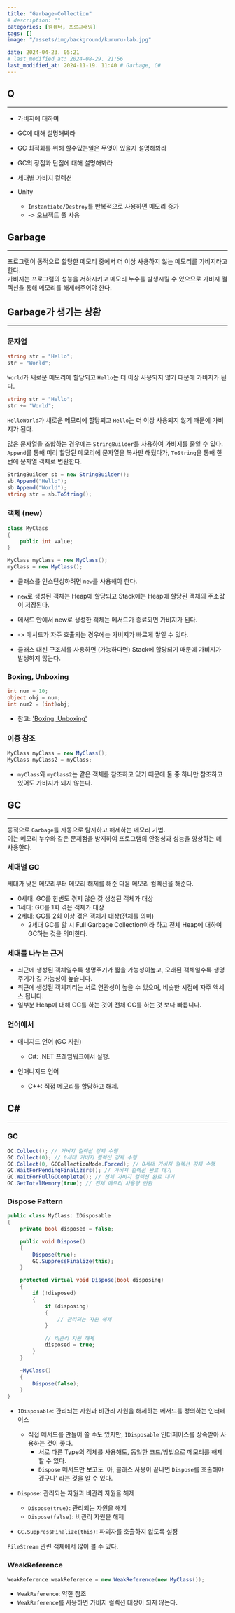 ```yaml
---
title: "Garbage-Collection"
# description: ""
categories: [컴퓨터, 프로그래밍]
tags: []
image: "/assets/img/background/kururu-lab.jpg"

date: 2024-04-23. 05:21
# last_modified_at: 2024-08-29. 21:56
last_modified_at: 2024-11-19. 11:40 # Garbage, C#
---
```


## Q

---

- 가비지에 대하여

- GC에 대해 설명해봐라
- GC 최적화를 위해 할수있는일은 무엇이 있을지 설명해봐라
- GC의 장점과 단점에 대해 설명해봐라
- 세대별 가비지 컬렉션
- Unity
  - `Instantiate/Destroy`를 반복적으로 사용하면 메모리 증가
  - -> 오브젝트 풀 사용

## Garbage

---

프로그램이 동적으로 할당한 메모리 중에서 더 이상 사용하지 않는 메모리를 가비지라고 한다.  
가비지는 프로그램의 성능을 저하시키고 메모리 누수를 발생시킬 수 있으므로 가비지 컬렉션을 통해 메모리를 해제해주어야 한다.  

## Garbage가 생기는 상황

---

### 문자열

```csharp
string str = "Hello";
str = "World";
```

`World`가 새로운 메모리에 할당되고 `Hello`는 더 이상 사용되지 않기 때문에 가비지가 된다.  

```csharp
string str = "Hello";
str += "World";
```

`HelloWorld`가 새로운 메모리에 할당되고 `Hello`는 더 이상 사용되지 않기 때문에 가비지가 된다.  

많은 문자열을 조합하는 경우에는 `StringBuilder`를 사용하여 가비지를 줄일 수 있다.  
`Append`를 통해 미리 할당된 메모리에 문자열을 복사만 해뒀다가, `ToString`을 통해 한 번에 문자열 객체로 변환한다.  

```csharp
StringBuilder sb = new StringBuilder();
sb.Append("Hello");
sb.Append("World");
string str = sb.ToString();
```

### 객체 (new)

```csharp
class MyClass
{
    public int value;
}

MyClass myClass = new MyClass();
myClass = new MyClass();
```

- 클래스를 인스턴싱하려면 `new`를 사용해야 한다.
- `new`로 생성된 객체는 Heap에 할당되고 Stack에는 Heap에 할당된 객체의 주소값이 저장된다.
- 메서드 안에서 new로 생성한 객체는 메서드가 종료되면 가비지가 된다.
- -> 메서드가 자주 호출되는 경우에는 가비지가 빠르게 쌓일 수 있다.

- 클래스 대신 구조체를 사용하면 (가능하다면) Stack에 할당되기 때문에 가비지가 발생하지 않는다.

### Boxing, Unboxing

```csharp
int num = 10;
object obj = num;
int num2 = (int)obj;
```

- 참고: ['Boxing, Unboxing'](/posts/boxing-unboxing)

### 이중 참조

```csharp
MyClass myClass = new MyClass();
MyClass myClass2 = myClass;
```

- `myClass`와 `myClass2`는 같은 객체를 참조하고 있기 때문에 둘 중 하나만 참조하고 있어도 가비지가 되지 않는다.

## GC

---

동적으로 `Garbage`를 자동으로 탐지하고 해제하는 메모리 기법.  
이는 메모리 누수와 같은 문제점을 방지하여 프로그램의 안정성과 성능을 향상하는 데 사용한다.  

### 세대별 GC

세대가 낮은 메모리부터 메모리 해제를 해준 다음 메모리 컴펙션을 해준다.

- 0세대: GC를 한번도 겪지 않은 갓 생성된 객체가 대상
- 1세대: GC를 1회 겪은 객체가 대상
- 2세대: GC를 2회 이상 겪은 객체가 대상(전체를 의미)
  - 2세대 GC를 할 시 Full Garbage Collection이라 하고 전체 Heap에 대하여 GC하는 것을 의미한다.

### 세대를 나누는 근거

- 최근에 생성된 객체일수록 생명주기가 짧을 가능성이높고, 오래된 객체일수록 생명주기가 길 가능성이 높습니다.
- 최근에 생성된 객체끼리는 서로 연관성이 높을 수 있으며, 비슷한 시점에 자주 액세스 됩니다.
- 일부분 Heap에 대해 GC를 하는 것이 전체 GC를 하는 것 보다 빠릅니다.

### 언어에서

- 매니지드 언어 (GC 지원)
  - C#: .NET 프레임워크에서 실행.

- 언매니지드 언어
  - C++: 직접 메모리를 할당하고 해제.

## **C#**

---

### GC

```csharp
GC.Collect(); // 가비지 컬렉션 강제 수행
GC.Collect(0); // 0세대 가비지 컬렉션 강제 수행
GC.Collect(0, GCCollectionMode.Forced); // 0세대 가비지 컬렉션 강제 수행
GC.WaitForPendingFinalizers(); // 가비지 컬렉션 완료 대기
GC.WaitForFullGCComplete(); // 전체 가비지 컬렉션 완료 대기
GC.GetTotalMemory(true); // 전체 메모리 사용량 반환
```

### Dispose Pattern

```csharp
public class MyClass: IDisposable
{
    private bool disposed = false;

    public void Dispose()
    {
        Dispose(true);
        GC.SuppressFinalize(this);
    }

    protected virtual void Dispose(bool disposing)
    {
        if (!disposed)
        {
            if (disposing)
            {
                // 관리되는 자원 해제
            }

            // 비관리 자원 해제
            disposed = true;
        }
    }

    ~MyClass()
    {
        Dispose(false);
    }
}
```

- `IDisposable`: 관리되는 자원과 비관리 자원을 해제하는 메서드를 정의하는 인터페이스
  - 직접 메서드를 만들어 쓸 수도 있지만, `IDisposable` 인터페이스를 상속받아 사용하는 것이 좋다.
    - 서로 다른 Type의 객체를 사용해도, 동일한 코드/방법으로 메모리를 해제할 수 있다.
    - `Dispose` 메서드만 보고도 '아, 클래스 사용이 끝나면 `Dispose`를 호출해야겠구나' 라는 것을 알 수 있다.

- `Dispose`: 관리되는 자원과 비관리 자원을 해제
  - `Dispose(true)`: 관리되는 자원을 해제
  - `Dispose(false)`: 비관리 자원을 해제
- `GC.SuppressFinalize(this)`: 파괴자를 호출하지 않도록 설정

`FileStream` 관련 객체에서 많이 볼 수 있다.  

### WeakReference

```csharp
WeakReference weakReference = new WeakReference(new MyClass());
```

- `WeakReference`: 약한 참조
- `WeakReference`를 사용하면 가비지 컬렉션 대상이 되지 않는다.
